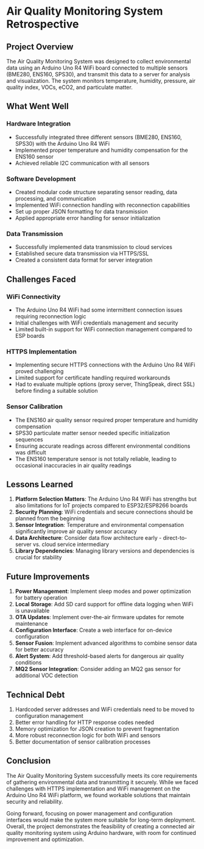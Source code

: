 
# Air Quality Monitoring System Retrospective

## Project Overview
The Air Quality Monitoring System was designed to collect environmental data using an Arduino Uno R4 WiFi board connected to multiple sensors (BME280, ENS160, SPS30), and transmit this data to a server for analysis and visualization. The system monitors temperature, humidity, pressure, air quality index, VOCs, eCO2, and particulate matter.

## What Went Well

### Hardware Integration
- Successfully integrated three different sensors (BME280, ENS160, SPS30) with the Arduino Uno R4 WiFi
- Implemented proper temperature and humidity compensation for the ENS160 sensor
- Achieved reliable I2C communication with all sensors

### Software Development
- Created modular code structure separating sensor reading, data processing, and communication
- Implemented WiFi connection handling with reconnection capabilities
- Set up proper JSON formatting for data transmission
- Applied appropriate error handling for sensor initialization

### Data Transmission
- Successfully implemented data transmission to cloud services
- Established secure data transmission via HTTPS/SSL
- Created a consistent data format for server integration

## Challenges Faced

### WiFi Connectivity
- The Arduino Uno R4 WiFi had some intermittent connection issues requiring reconnection logic
- Initial challenges with WiFi credentials management and security
- Limited built-in support for WiFi connection management compared to ESP boards

### HTTPS Implementation
- Implementing secure HTTPS connections with the Arduino Uno R4 WiFi proved challenging
- Limited support for certificate handling required workarounds
- Had to evaluate multiple options (proxy server, ThingSpeak, direct SSL) before finding a suitable solution

### Sensor Calibration
- The ENS160 air quality sensor required proper temperature and humidity compensation
- SPS30 particulate matter sensor needed specific initialization sequences
- Ensuring accurate readings across different environmental conditions was difficult
- The ENS160 temperature sensor is not totally reliable, leading to occasional inaccuracies in air quality readings

## Lessons Learned

1. **Platform Selection Matters**: The Arduino Uno R4 WiFi has strengths but also limitations for IoT projects compared to ESP32/ESP8266 boards
2. **Security Planning**: WiFi credentials and secure connections should be planned from the beginning
3. **Sensor Integration**: Temperature and environmental compensation significantly improve air quality sensor accuracy
4. **Data Architecture**: Consider data flow architecture early - direct-to-server vs. cloud service intermediary
5. **Library Dependencies**: Managing library versions and dependencies is crucial for stability

## Future Improvements

1. **Power Management**: Implement sleep modes and power optimization for battery operation
2. **Local Storage**: Add SD card support for offline data logging when WiFi is unavailable
3. **OTA Updates**: Implement over-the-air firmware updates for remote maintenance
4. **Configuration Interface**: Create a web interface for on-device configuration
5. **Sensor Fusion**: Implement advanced algorithms to combine sensor data for better accuracy
6. **Alert System**: Add threshold-based alerts for dangerous air quality conditions
7. **MQ2 Sensor Integration**: Consider adding an MQ2 gas sensor for additional VOC detection

## Technical Debt

1. Hardcoded server addresses and WiFi credentials need to be moved to configuration management
2. Better error handling for HTTP response codes needed
3. Memory optimization for JSON creation to prevent fragmentation
4. More robust reconnection logic for both WiFi and sensors
5. Better documentation of sensor calibration processes

## Conclusion

The Air Quality Monitoring System successfully meets its core requirements of gathering environmental data and transmitting it securely. While we faced challenges with HTTPS implementation and WiFi management on the Arduino Uno R4 WiFi platform, we found workable solutions that maintain security and reliability.

Going forward, focusing on power management and configuration interfaces would make the system more suitable for long-term deployment. Overall, the project demonstrates the feasibility of creating a connected air quality monitoring system using Arduino hardware, with room for continued improvement and optimization.